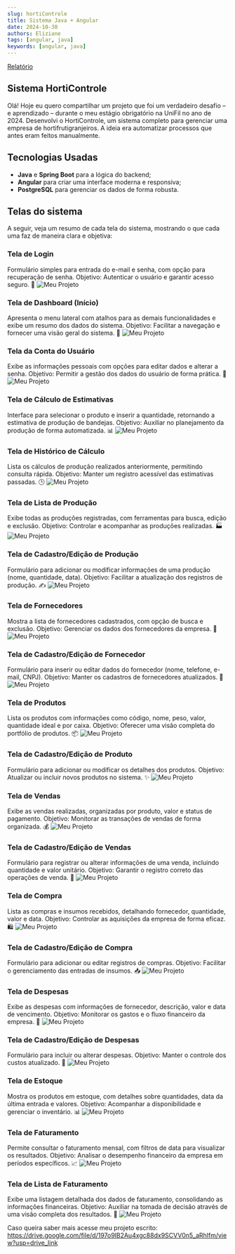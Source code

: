 ```yaml
---
slug: hortiControle
title: Sistema Java + Angular
date: 2024-10-30
authors: Eliziane
tags: [angular, java]
keywords: [angular, java]
---
```

<!-- truncate -->

[Relatório](https://drive.google.com/file/d/197o9lB2Au4xgc88dx9SCVV0n5_aRhlfm/view?usp=drive_link)


## Sistema HortiControle

Olá! Hoje eu quero compartilhar um projeto que foi um verdadeiro desafio – e aprendizado – durante o meu estágio obrigatório na UniFil no ano de 2024. Desenvolvi o HortiControle, um sistema completo para gerenciar uma empresa de hortifrutigranjeiros. A ideia era automatizar processos que antes eram feitos manualmente.

## Tecnologias Usadas

- **Java** e **Spring Boot** para a lógica do backend;
- **Angular** para criar uma interface moderna e responsiva;
- **PostgreSQL** para gerenciar os dados de forma robusta.

## Telas do sistema

A seguir, veja um resumo de cada tela do sistema, mostrando o que cada uma faz de maneira clara e objetiva:

### Tela de Login
Formulário simples para entrada do e-mail e senha, com opção para recuperação de senha.
Objetivo: Autenticar o usuário e garantir acesso seguro. 🔐
![Meu Projeto](/img/project/login.png "Projeto")

### Tela de Dashboard (Início)
Apresenta o menu lateral com atalhos para as demais funcionalidades e exibe um resumo dos dados do sistema.
Objetivo: Facilitar a navegação e fornecer uma visão geral do sistema. 🚀
![Meu Projeto](/img/project/dashboard.png "Projeto")

### Tela da Conta do Usuário
Exibe as informações pessoais com opções para editar dados e alterar a senha.
Objetivo: Permitir a gestão dos dados do usuário de forma prática. 👤
![Meu Projeto](/img/project/usuario.png "Projeto")

### Tela de Cálculo de Estimativas
Interface para selecionar o produto e inserir a quantidade, retornando a estimativa de produção de bandejas.
Objetivo: Auxiliar no planejamento da produção de forma automatizada. 📊
![Meu Projeto](/img/project/estimativa.png "Projeto")

### Tela de Histórico de Cálculo
Lista os cálculos de produção realizados anteriormente, permitindo consulta rápida.
Objetivo: Manter um registro acessível das estimativas passadas. 🕒
![Meu Projeto](/img/project/estimativacalc.png "Projeto")

### Tela de Lista de Produção
Exibe todas as produções registradas, com ferramentas para busca, edição e exclusão.
Objetivo: Controlar e acompanhar as produções realizadas. 🏭
![Meu Projeto](/img/project/producao.png "Projeto")

### Tela de Cadastro/Edição de Produção
Formulário para adicionar ou modificar informações de uma produção (nome, quantidade, data).
Objetivo: Facilitar a atualização dos registros de produção. ✍️
![Meu Projeto](/img/project/producaoadd.png "Projeto")

### Tela de Fornecedores
Mostra a lista de fornecedores cadastrados, com opção de busca e exclusão.
Objetivo: Gerenciar os dados dos fornecedores da empresa. 🤝
![Meu Projeto](/img/project/fornecedor1.png "Projeto")

### Tela de Cadastro/Edição de Fornecedor
Formulário para inserir ou editar dados do fornecedor (nome, telefone, e-mail, CNPJ).
Objetivo: Manter os cadastros de fornecedores atualizados. 📝
![Meu Projeto](/img/project/fornecedoradd.png "Projeto")

### Tela de Produtos
Lista os produtos com informações como código, nome, peso, valor, quantidade ideal e por caixa.
Objetivo: Oferecer uma visão completa do portfólio de produtos. 📦
![Meu Projeto](/img/project/produto.png "Projeto")

### Tela de Cadastro/Edição de Produto
Formulário para adicionar ou modificar os detalhes dos produtos.
Objetivo: Atualizar ou incluir novos produtos no sistema. ✨
![Meu Projeto](/img/project/produtoadd.png "Projeto")

### Tela de Vendas
Exibe as vendas realizadas, organizadas por produto, valor e status de pagamento.
Objetivo: Monitorar as transações de vendas de forma organizada. 💰
![Meu Projeto](/img/project/venda.png "Projeto")

### Tela de Cadastro/Edição de Vendas
Formulário para registrar ou alterar informações de uma venda, incluindo quantidade e valor unitário.
Objetivo: Garantir o registro correto das operações de venda. 🛒
![Meu Projeto](/img/project/vendaedit.png "Projeto")

### Tela de Compra
Lista as compras e insumos recebidos, detalhando fornecedor, quantidade, valor e data.
Objetivo: Controlar as aquisições da empresa de forma eficaz. 🛍️
![Meu Projeto](/img/project/compra.png "Projeto")

### Tela de Cadastro/Edição de Compra
Formulário para adicionar ou editar registros de compras.
Objetivo: Facilitar o gerenciamento das entradas de insumos. 📥
![Meu Projeto](/img/project/compraedit.png "Projeto")

### Tela de Despesas
Exibe as despesas com informações de fornecedor, descrição, valor e data de vencimento.
Objetivo: Monitorar os gastos e o fluxo financeiro da empresa. 💸
![Meu Projeto](/img/project/despesa.png "Projeto")

### Tela de Cadastro/Edição de Despesas
Formulário para incluir ou alterar despesas.
Objetivo: Manter o controle dos custos atualizado. 🧾
![Meu Projeto](/img/project/despesaedit.png "Projeto")

### Tela de Estoque
Mostra os produtos em estoque, com detalhes sobre quantidades, data da última entrada e valores.
Objetivo: Acompanhar a disponibilidade e gerenciar o inventário. 📊
![Meu Projeto](/img/project/estoque.png "Projeto")

### Tela de Faturamento
Permite consultar o faturamento mensal, com filtros de data para visualizar os resultados.
Objetivo: Analisar o desempenho financeiro da empresa em períodos específicos. 📈
![Meu Projeto](/img/project/faturamento.png "Projeto")

### Tela de Lista de Faturamento
Exibe uma listagem detalhada dos dados de faturamento, consolidando as informações financeiras.
Objetivo: Auxiliar na tomada de decisão através de uma visão completa dos resultados. 💼
![Meu Projeto](/img/project/faturamentolista.png "Projeto")

Caso queira saber mais acesse meu projeto escrito: https://drive.google.com/file/d/197o9lB2Au4xgc88dx9SCVV0n5_aRhlfm/view?usp=drive_link